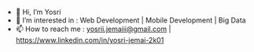 - 👋 Hi, I’m Yosri
- 👀 I’m interested in : Web Development | Mobile Development | Big Data
- 📫 How to reach me : yosrii.jemaiii@gmail.com | https://www.linkedin.com/in/yosri-jemai-2k01

<!---
Yosri-Jemai/Yosri-Jemai is a ✨ special ✨ repository because its `README.md` (this file) appears on your GitHub profile.
You can click the Preview link to take a look at your changes.
--->
